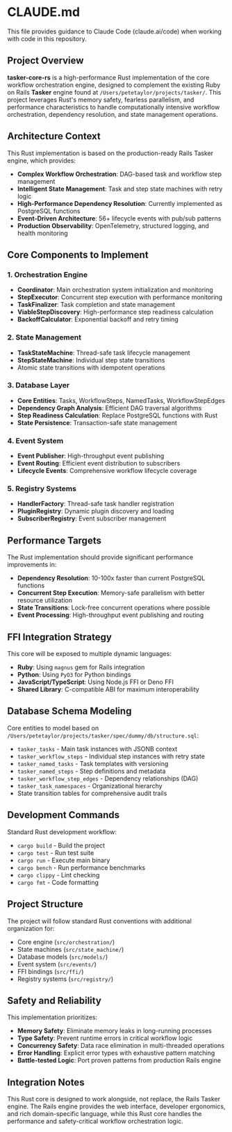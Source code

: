 # CLAUDE.md

This file provides guidance to Claude Code (claude.ai/code) when working with code in this repository.

## Project Overview

**tasker-core-rs** is a high-performance Rust implementation of the core workflow orchestration engine, designed to complement the existing Ruby on Rails **Tasker** engine found at `/Users/petetaylor/projects/tasker/`. This project leverages Rust's memory safety, fearless parallelism, and performance characteristics to handle computationally intensive workflow orchestration, dependency resolution, and state management operations.

## Architecture Context

This Rust implementation is based on the production-ready Rails Tasker engine, which provides:

- **Complex Workflow Orchestration**: DAG-based task and workflow step management
- **Intelligent State Management**: Task and step state machines with retry logic
- **High-Performance Dependency Resolution**: Currently implemented as PostgreSQL functions
- **Event-Driven Architecture**: 56+ lifecycle events with pub/sub patterns
- **Production Observability**: OpenTelemetry, structured logging, and health monitoring

## Core Components to Implement

### 1. Orchestration Engine
- **Coordinator**: Main orchestration system initialization and monitoring
- **StepExecutor**: Concurrent step execution with performance monitoring  
- **TaskFinalizer**: Task completion and state management
- **ViableStepDiscovery**: High-performance step readiness calculation
- **BackoffCalculator**: Exponential backoff and retry timing

### 2. State Management
- **TaskStateMachine**: Thread-safe task lifecycle management
- **StepStateMachine**: Individual step state transitions
- Atomic state transitions with idempotent operations

### 3. Database Layer
- **Core Entities**: Tasks, WorkflowSteps, NamedTasks, WorkflowStepEdges
- **Dependency Graph Analysis**: Efficient DAG traversal algorithms
- **Step Readiness Calculation**: Replace PostgreSQL functions with Rust
- **State Persistence**: Transaction-safe state management

### 4. Event System
- **Event Publisher**: High-throughput event publishing
- **Event Routing**: Efficient event distribution to subscribers
- **Lifecycle Events**: Comprehensive workflow lifecycle coverage

### 5. Registry Systems
- **HandlerFactory**: Thread-safe task handler registration
- **PluginRegistry**: Dynamic plugin discovery and loading
- **SubscriberRegistry**: Event subscriber management

## Performance Targets

The Rust implementation should provide significant performance improvements in:

- **Dependency Resolution**: 10-100x faster than current PostgreSQL functions
- **Concurrent Step Execution**: Memory-safe parallelism with better resource utilization
- **State Transitions**: Lock-free concurrent operations where possible
- **Event Processing**: High-throughput event publishing and routing

## FFI Integration Strategy

This core will be exposed to multiple dynamic languages:

- **Ruby**: Using `magnus` gem for Rails integration
- **Python**: Using `PyO3` for Python bindings  
- **JavaScript/TypeScript**: Using Node.js FFI or Deno FFI
- **Shared Library**: C-compatible ABI for maximum interoperability

## Database Schema Modeling

Core entities to model based on `/Users/petetaylor/projects/tasker/spec/dummy/db/structure.sql`:

- `tasker_tasks` - Main task instances with JSONB context
- `tasker_workflow_steps` - Individual step instances with retry state
- `tasker_named_tasks` - Task templates with versioning
- `tasker_named_steps` - Step definitions and metadata
- `tasker_workflow_step_edges` - Dependency relationships (DAG)
- `tasker_task_namespaces` - Organizational hierarchy
- State transition tables for comprehensive audit trails

## Development Commands

Standard Rust development workflow:
- `cargo build` - Build the project
- `cargo test` - Run test suite
- `cargo run` - Execute main binary
- `cargo bench` - Run performance benchmarks
- `cargo clippy` - Lint checking
- `cargo fmt` - Code formatting

## Project Structure

The project will follow standard Rust conventions with additional organization for:
- Core engine (`src/orchestration/`)
- State machines (`src/state_machine/`)
- Database models (`src/models/`)
- Event system (`src/events/`)
- FFI bindings (`src/ffi/`)
- Registry systems (`src/registry/`)

## Safety and Reliability

This implementation prioritizes:
- **Memory Safety**: Eliminate memory leaks in long-running processes
- **Type Safety**: Prevent runtime errors in critical workflow logic
- **Concurrency Safety**: Data race elimination in multi-threaded operations
- **Error Handling**: Explicit error types with exhaustive pattern matching
- **Battle-tested Logic**: Port proven patterns from production Rails engine

## Integration Notes

This Rust core is designed to work alongside, not replace, the Rails Tasker engine. The Rails engine provides the web interface, developer ergonomics, and rich domain-specific language, while this Rust core handles the performance and safety-critical workflow orchestration logic.